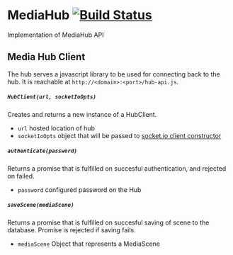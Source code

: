 MediaHub [![Build Status](https://travis-ci.org/Colum-SMA-Dev/MediaHub.svg?branch=master)](https://travis-ci.org/Colum-SMA-Dev/MediaHub)
========

Implementation of MediaHub API

Media Hub Client
--------

The hub serves a javascript library to be used for connecting back to the hub.  It is reachable at `http://<domain>:<port>/hub-api.js`.  

##### `HubClient(url, socketIoOpts)`

Creates and returns a new instance of a HubClient.  

* `url` hosted location of hub
* `socketIoOpts` object that will be passed to [socket.io client constructor](http://socket.io/docs/client-api/)

##### `authenticate(password)`

Returns a promise that is fulfilled on succesful authentication, and rejected on failed.

* `password` configured password on the Hub

##### `saveScene(mediaScene)`

Returns a promise that is fulfilled on succesful saving of scene to the database.  Promise is rejected if saving fails.

* `mediaScene` Object that represents a MediaScene
